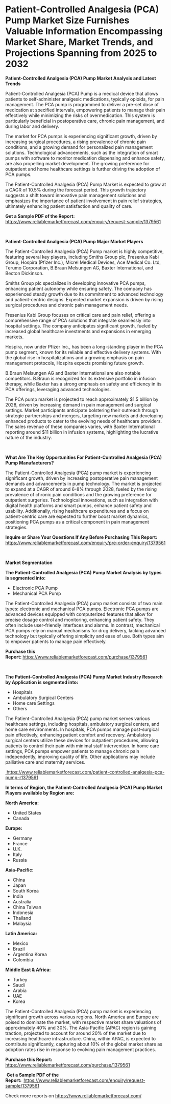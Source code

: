 <p><h1>Patient-Controlled Analgesia (PCA) Pump Market Size Furnishes Valuable Information Encompassing Market Share, Market Trends, and Projections Spanning from 2025 to 2032</h1></p><p><strong>Patient-Controlled Analgesia (PCA) Pump Market Analysis and Latest Trends</strong></p>
<p><p>Patient-Controlled Analgesia (PCA) Pump is a medical device that allows patients to self-administer analgesic medications, typically opioids, for pain management. The PCA pump is programmed to deliver a pre-set dose of medication at specified intervals, empowering patients to manage their pain effectively while minimizing the risks of overmedication. This system is particularly beneficial in postoperative care, chronic pain management, and during labor and delivery.</p><p>The market for PCA pumps is experiencing significant growth, driven by increasing surgical procedures, a rising prevalence of chronic pain conditions, and a growing demand for personalized pain management solutions. Technological advancements, such as the integration of smart pumps with software to monitor medication dispensing and enhance safety, are also propelling market development. The growing preference for outpatient and home healthcare settings is further driving the adoption of PCA pumps. </p><p>The Patient-Controlled Analgesia (PCA) Pump Market is expected to grow at a CAGR of 10.5% during the forecast period. This growth trajectory suggests a shift toward innovative pain management solutions and emphasizes the importance of patient involvement in pain relief strategies, ultimately enhancing patient satisfaction and quality of care.</p></p>
<p><strong>Get a Sample PDF of the Report:&nbsp;</strong> <a href="https://www.reliablemarketforecast.com/enquiry/request-sample/1379561?utm_campaign=2755&utm_medium=2&utm_source=Github&utm_content=ia&utm_term=04032025&utm_id=patient-controlled-analgesia-pca-pump">https://www.reliablemarketforecast.com/enquiry/request-sample/1379561</a></p>
<p>&nbsp;</p>
<p><strong>Patient-Controlled Analgesia (PCA) Pump Major Market Players</strong></p>
<p><p>The Patient-Controlled Analgesia (PCA) Pump market is highly competitive, featuring several key players, including Smiths Group plc, Fresenius Kabi Group, Hospira (Pfizer Inc.), Micrel Medical Devices, Ace Medical Co. Ltd, Terumo Corporation, B.Braun Melsungen AG, Baxter International, and Becton Dickinson. </p><p>Smiths Group plc specializes in developing innovative PCA pumps, enhancing patient autonomy while ensuring safety. The company has experienced steady growth due to its commitment to advanced technology and patient-centric designs. Expected market expansion is driven by rising surgical procedures and chronic pain management needs.</p><p>Fresenius Kabi Group focuses on critical care and pain relief, offering a comprehensive range of PCA solutions that integrate seamlessly into hospital settings. The company anticipates significant growth, fueled by increased global healthcare investments and expansions in emerging markets.</p><p>Hospira, now under Pfizer Inc., has been a long-standing player in the PCA pump segment, known for its reliable and effective delivery systems. With the global rise in hospitalizations and a growing emphasis on pain management protocols, Hospira expects promising future growth.</p><p>B.Braun Melsungen AG and Baxter International are also notable competitors. B.Braun is recognized for its extensive portfolio in infusion therapy, while Baxter has a strong emphasis on safety and efficiency in its PCA offerings, leveraging advanced technologies.</p><p>The PCA pump market is projected to reach approximately $1.5 billion by 2028, driven by increasing demand in pain management and surgical settings. Market participants anticipate bolstering their outreach through strategic partnerships and mergers, targeting new markets and developing enhanced products to cater to the evolving needs of healthcare providers. The sales revenue of these companies varies, with Baxter International reporting around $11 billion in infusion systems, highlighting the lucrative nature of the industry.</p></p>
<p>&nbsp;</p>
<p><strong>What Are The Key Opportunities For Patient-Controlled Analgesia (PCA) Pump Manufacturers?</strong></p>
<p><p>The Patient-Controlled Analgesia (PCA) pump market is experiencing significant growth, driven by increasing postoperative pain management demands and advancements in pump technology. The market is projected to expand at a CAGR of around 6-8% through 2028, fueled by the rising prevalence of chronic pain conditions and the growing preference for outpatient surgeries. Technological innovations, such as integration with digital health platforms and smart pumps, enhance patient safety and usability. Additionally, rising healthcare expenditures and a focus on patient-centric care are expected to further boost market dynamics, positioning PCA pumps as a critical component in pain management strategies.</p></p>
<p><strong>Inquire or Share Your Questions If Any Before Purchasing This Report:</strong> <a href="https://www.reliablemarketforecast.com/enquiry/pre-order-enquiry/1379561?utm_campaign=2755&utm_medium=2&utm_source=Github&utm_content=ia&utm_term=04032025&utm_id=patient-controlled-analgesia-pca-pump">https://www.reliablemarketforecast.com/enquiry/pre-order-enquiry/1379561</a></p>
<p>&nbsp;</p>
<p><strong>Market Segmentation</strong></p>
<p><strong>The Patient-Controlled Analgesia (PCA) Pump Market Analysis by types is segmented into:</strong></p>
<p><ul><li>Electronic PCA Pump</li><li>Mechanical PCA Pump</li></ul></p>
<p><p>The Patient-Controlled Analgesia (PCA) pump market consists of two main types: electronic and mechanical PCA pumps. Electronic PCA pumps are advanced devices equipped with computerized features that allow for precise dosage control and monitoring, enhancing patient safety. They often include user-friendly interfaces and alarms. In contrast, mechanical PCA pumps rely on manual mechanisms for drug delivery, lacking advanced technology but typically offering simplicity and ease of use. Both types aim to empower patients to manage pain effectively.</p></p>
<p><strong>Purchase this Report:&nbsp;</strong><a href="https://www.reliablemarketforecast.com/purchase/1379561?utm_campaign=2755&utm_medium=2&utm_source=Github&utm_content=ia&utm_term=04032025&utm_id=patient-controlled-analgesia-pca-pump">https://www.reliablemarketforecast.com/purchase/1379561</a></p>
<p>&nbsp;</p>
<p><strong>The Patient-Controlled Analgesia (PCA) Pump Market Industry Research by Application is segmented into:</strong></p>
<p><ul><li>Hospitals</li><li>Ambulatory Surgical Centers</li><li>Home care Settings</li><li>Others</li></ul></p>
<p><p>The Patient-Controlled Analgesia (PCA) pump market serves various healthcare settings, including hospitals, ambulatory surgical centers, and home care environments. In hospitals, PCA pumps manage post-surgical pain effectively, enhancing patient comfort and recovery. Ambulatory surgical centers utilize these devices for outpatient procedures, allowing patients to control their pain with minimal staff intervention. In home care settings, PCA pumps empower patients to manage chronic pain independently, improving quality of life. Other applications may include palliative care and maternity services.</p></p>
<p><a href="https://www.reliablemarketforecast.com/patient-controlled-analgesia-pca-pump-r1379561?utm_campaign=2755&utm_medium=2&utm_source=Github&utm_content=ia&utm_term=04032025&utm_id=patient-controlled-analgesia-pca-pump">&nbsp;https://www.reliablemarketforecast.com/patient-controlled-analgesia-pca-pump-r1379561</a></p>
<p><strong>In terms of Region, the Patient-Controlled Analgesia (PCA) Pump Market Players available by Region are:</strong></p>
<p>
    <p> <strong> North America: </strong>
        <ul>
            <li>United States</li>
            <li>Canada</li>
        </ul>
        </p> 
    <p> <strong> Europe: </strong>
        <ul>
            <li>Germany</li>
            <li>France</li>
            <li>U.K.</li>
            <li>Italy</li>
            <li>Russia</li>
        </ul>
        </p> 
    <p> <strong> Asia-Pacific: </strong>
        <ul>
            <li>China</li>
            <li>Japan</li>
            <li>South Korea</li>
            <li>India</li>
            <li>Australia</li>
            <li>China Taiwan</li>
            <li>Indonesia</li>
            <li>Thailand</li>
            <li>Malaysia</li>
        </ul>
        </p> 
    <p> <strong> Latin America: </strong>
        <ul>
            <li>Mexico</li>
            <li>Brazil</li>
            <li>Argentina Korea</li>
            <li>Colombia</li>
        </ul>
        </p> 
    <p> <strong> Middle East & Africa: </strong>
        <ul>
            <li>Turkey</li>
            <li>Saudi</li>
            <li>Arabia</li>
            <li>UAE</li>
            <li>Korea</li>
        </ul>
    </p>
    </p>
<p><p>The Patient-Controlled Analgesia (PCA) pump market is experiencing significant growth across various regions. North America and Europe are poised to dominate the market, with respective market share valuations of approximately 40% and 30%. The Asia-Pacific (APAC) region is gaining traction, projected to account for around 20% of the market due to increasing healthcare infrastructure. China, within APAC, is expected to contribute significantly, capturing about 10% of the global market share as adoption rates rise in response to evolving pain management practices.</p></p>
<p><strong>Purchase this Report: </strong><a href="https://www.reliablemarketforecast.com/purchase/1379561?utm_campaign=2755&utm_medium=2&utm_source=Github&utm_content=ia&utm_term=04032025&utm_id=patient-controlled-analgesia-pca-pump">https://www.reliablemarketforecast.com/purchase/1379561</a></p>
<p>&nbsp;<strong>Get a Sample PDF of the Report:&nbsp;&nbsp;</strong><a href="https://www.reliablemarketforecast.com/enquiry/request-sample/1379561?utm_campaign=2755&utm_medium=2&utm_source=Github&utm_content=ia&utm_term=04032025&utm_id=patient-controlled-analgesia-pca-pump">https://www.reliablemarketforecast.com/enquiry/request-sample/1379561</a></p>
<p><strong></strong></p>
<p>Check more reports on <a href="https://www.reliablemarketforecast.com/?utm_campaign=2755&utm_medium=2&utm_source=Github&utm_content=ia&utm_term=04032025&utm_id=patient-controlled-analgesia-pca-pump">https://www.reliablemarketforecast.com/</a></p>